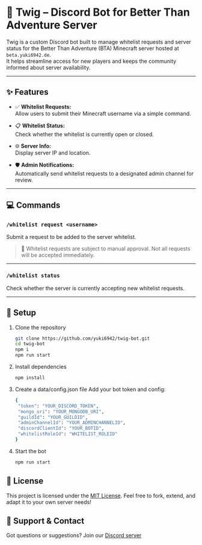 # 🌿 Twig – Discord Bot for Better Than Adventure Server

Twig is a custom Discord bot built to manage whitelist requests and server status for the Better Than Adventure (BTA) Minecraft server hosted at `beta.yuki6942.de`.  
It helps streamline access for new players and keeps the community informed about server availability.

---

## ✨ Features

- ✅ **Whitelist Requests:**  
  Allow users to submit their Minecraft username via a simple command.
- 📋 **Whitelist Status:**  
  Check whether the whitelist is currently open or closed.

- 🌐 **Server Info:**  
  Display server IP and location.

- 🛡️ **Admin Notifications:**  
  Automatically send whitelist requests to a designated admin channel for review.

---

## 💻 Commands

### `/whitelist request <username>`

Submit a request to be added to the server whitelist.

> 📝 Whitelist requests are subject to manual approval. Not all requests will be accepted immediately.

---

### `/whitelist status`

Check whether the server is currently accepting new whitelist requests.

---

## 🔧 Setup

1. Clone the repository
   ```bash
   git clone https://github.com/yuki6942/twig-bot.git
   cd twig-bot
   npm i
   npm run start
   ```
2. Install dependencies
   ```bash
   npm install
   ```
3. Create a data/config.json file
   Add your bot token and config:
   ```bash
   {
    "token": "YOUR_DISCORD_TOKEN",
    "mongo_uri": "YOUR_MONGODB_URI",
    "guildId": "YOUR_GUILDID",
    "adminChannelId": "YOUR_ADMINCHANNELID",
    "discordClientId": "YOUR_BOTID",
    "whitelistRoleId": "WHITELIST_ROLEID"
   }
   ```
4. Start the bot

   ```bash
   npm run start

   ```

## 📝 License

This project is licensed under the [MIT License](https://raw.githubusercontent.com/yuki6942/twig-bot/main/LICENSE).
Feel free to fork, extend, and adapt it to your own server needs!

## 💬 Support & Contact

Got questions or suggestions?
Join our [Discord server](https://discord.gg/ktdKDHqqfM)
